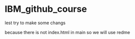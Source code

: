 # IBM_github_course

lest try to make some changs

because there is not index.html in main so we will use redme

